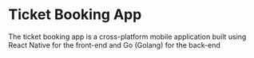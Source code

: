 ﻿# Ticket Booking App 
 The ticket booking app is a cross-platform mobile application built using React Native for the front-end and Go (Golang) for the back-end
